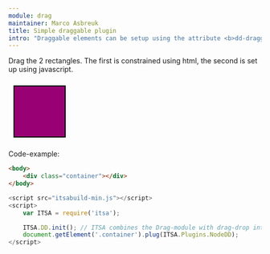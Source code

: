```yaml
---
module: drag
maintainer: Marco Asbreuk
title: Simple draggable plugin
intro: "Draggable elements can be setup using the attribute <b>dd-draggable=\"true\"</b>, or using javascript by using <b>node.plugin(ITSA.Plugins.NodeDD)</b>. This example uses the plugin. The plugin does nothing more than add the right attribute to the draggable Element, and it just works.</b>"
---
```


<style type="text/css">
    .container {
        margin: 10px;
        height: 100px;
        width: 100px;
        background-color: #990073;
        border: 2px solid #000;
        cursor: default;
        display: inline-block;
        *display: inline;
        *zoom: 1;
    }
    .body-content.module p.spaced {
        margin-top: 150px;
    }
</style>

Drag the 2 rectangles. The first is constrained using html, the second is set up using javascript.

<div class="container"></div>

<p class="spaced">Code-example:</p>

```html
<body>
    <div class="container"></div>
</body>
```

```js
<script src="itsabuild-min.js"></script>
<script>
    var ITSA = require('itsa');

    ITSA.DD.init(); // ITSA combines the Drag-module with drag-drop into ITSA.DD
    document.getElement('.container').plug(ITSA.Plugins.NodeDD);
</script>
```

<script src="../../dist/itsabuild-min.js"></script>
<script>
    var ITSA = require('itsa');

    ITSA.DD.init(); // ITSA combines the Drag-module with drag-drop into ITSA.DD
    document.getElement('.container').plug(ITSA.Plugins.NodeDD);
</script>
